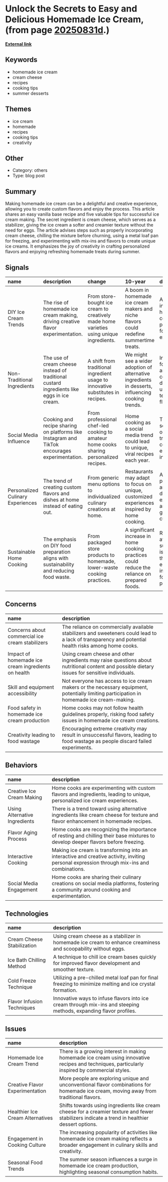 # __Unlock the Secrets to Easy and Delicious Homemade Ice Cream__, (from page [20250831d](https://kghosh.substack.com/p/20250831d).)

__[External link](https://cooking.nytimes.com/article/how-to-make-homemade-ice-cream?utm_source=substack&utm_medium=email)__



## Keywords

* homemade ice cream
* cream cheese
* recipes
* cooking tips
* summer desserts

## Themes

* ice cream
* homemade
* recipes
* cooking tips
* creativity

## Other

* Category: others
* Type: blog post

## Summary

Making homemade ice cream can be a delightful and creative experience, allowing you to create custom flavors and enjoy the process. This article shares an easy vanilla base recipe and five valuable tips for successful ice cream making. The secret ingredient is cream cheese, which serves as a stabilizer, giving the ice cream a softer and creamier texture without the need for eggs. The article advises steps such as properly incorporating cream cheese, chilling the mixture before churning, using a metal loaf pan for freezing, and experimenting with mix-ins and flavors to create unique ice creams. It emphasizes the joy of creativity in crafting personalized flavors and enjoying refreshing homemade treats during summer.

## Signals

| name                              | description                                                                                   | change                                                                                  | 10-year                                                                                           | driving-force                                                                              |   relevancy |
|:----------------------------------|:----------------------------------------------------------------------------------------------|:----------------------------------------------------------------------------------------|:--------------------------------------------------------------------------------------------------|:-------------------------------------------------------------------------------------------|------------:|
| DIY Ice Cream Trends              | The rise of homemade ice cream making, driving creative flavor experimentation.               | From store-bought ice cream to creatively made home varieties using unique ingredients. | A boom in homemade ice cream makers and niche flavors could redefine summertime treats.           | A growing interest in homemade cooking and personalized food experiences.                  |           4 |
| Non-Traditional Ingredients       | The use of cream cheese instead of traditional custard ingredients like eggs in ice cream.    | A shift from traditional ingredient usage to innovative substitutes in recipes.         | We might see a wider adoption of alternative ingredients in desserts, influencing cooking trends. | Innovations in food science and consumer demand for unique textures and flavors.           |           4 |
| Social Media Influence            | Cooking and recipe sharing on platforms like Instagram and TikTok encourages experimentation. | From professional chef-led cooking to amateur home cooks sharing personalized recipes.  | Home cooking as a social media trend could lead to unique, viral recipes each year.               | The impact of social media on food trends and community engagement in cooking.             |           5 |
| Personalized Culinary Experiences | The trend of creating custom flavors and dishes at home instead of eating out.                | From generic menu options to individualized culinary creations at home.                 | Restaurants may adapt to focus on unique, customized experiences inspired by home cooking.        | A desire for personalized and unique dining experiences amidst a growing food culture.     |           4 |
| Sustainable Home Cooking          | The emphasis on DIY food preparation aligns with sustainability and reducing food waste.      | From packaged store products to homemade, lower-waste cooking practices.                | A significant increase in home cooking practices could reduce the reliance on prepared foods.     | Rising awareness of sustainability issues and the environmental impact of food production. |           3 |

## Concerns

| name                                               | description                                                                                                                                         |
|:---------------------------------------------------|:----------------------------------------------------------------------------------------------------------------------------------------------------|
| Concerns about commercial ice cream stabilizers    | The reliance on commercially available stabilizers and sweeteners could lead to a lack of transparency and potential health risks among home cooks. |
| Impact of homemade ice cream ingredients on health | Using cream cheese and other ingredients may raise questions about nutritional content and possible dietary issues for sensitive individuals.       |
| Skill and equipment accessibility                  | Not everyone has access to ice cream makers or the necessary equipment, potentially limiting participation in homemade ice cream-making.            |
| Food safety in homemade ice cream production       | Home cooks may not follow health guidelines properly, risking food safety issues in homemade ice cream creations.                                   |
| Creativity leading to food wastage                 | Encouraging extreme creativity may result in unsuccessful flavors, leading to food wastage as people discard failed experiments.                    |

## Behaviors

| name                          | description                                                                                                                                |
|:------------------------------|:-------------------------------------------------------------------------------------------------------------------------------------------|
| Creative Ice Cream Making     | Home cooks are experimenting with custom flavors and ingredients, leading to unique, personalized ice cream experiences.                   |
| Using Alternative Ingredients | There is a trend toward using alternative ingredients like cream cheese for texture and flavor enhancement in homemade recipes.            |
| Flavor Aging Process          | Home cooks are recognizing the importance of resting and chilling their base mixtures to develop deeper flavors before freezing.           |
| Interactive Cooking           | Making ice cream is transforming into an interactive and creative activity, inviting personal expression through mix-ins and combinations. |
| Social Media Engagement       | Home cooks are sharing their culinary creations on social media platforms, fostering a community around cooking and experimentation.       |

## Technologies

| name                       | description                                                                                                       |
|:---------------------------|:------------------------------------------------------------------------------------------------------------------|
| Cream Cheese Stabilization | Using cream cheese as a stabilizer in homemade ice cream to enhance creaminess and scoopability without eggs.     |
| Ice Bath Chilling Method   | A technique to chill ice cream bases quickly for improved flavor development and smoother texture.                |
| Cold Freeze Technique      | Utilizing a pre-chilled metal loaf pan for final freezing to minimize melting and ice crystal formation.          |
| Flavor Infusion Techniques | Innovative ways to infuse flavors into ice cream through mix-ins and steeping methods, expanding flavor profiles. |

## Issues

| name                             | description                                                                                                                                    |
|:---------------------------------|:-----------------------------------------------------------------------------------------------------------------------------------------------|
| Homemade Ice Cream Trend         | There is a growing interest in making homemade ice cream using innovative recipes and techniques, particularly inspired by commercial styles.  |
| Creative Flavor Experimentation  | More people are exploring unique and unconventional flavor combinations for homemade ice cream, moving away from traditional flavors.          |
| Healthier Ice Cream Alternatives | Shifts towards using ingredients like cream cheese for a creamier texture and fewer stabilizers indicate a trend in healthier dessert options. |
| Engagement in Cooking Culture    | The increasing popularity of activities like homemade ice cream making reflects a broader engagement in culinary skills and creativity.        |
| Seasonal Food Trends             | The summer season influences a surge in homemade ice cream production, highlighting seasonal consumption habits.                               |